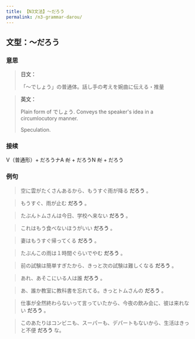 ```yaml
---
title: 【N3文法】〜だろう
permalink: /n3-grammar-darou/
---
```


## 文型：〜だろう

### 意思

> **日文：**
> 
> 「〜でしょう」の普通体。話し手の考えを婉曲に伝える・推量


> **英文：**
> 
> Plain form of でしょう. Conveys the speaker's idea in a circumlocutory manner.
> 
> Speculation.


### 接续

V（普通形）+ だろうナA ~~だ~~ \+ だろうN ~~だ~~ \+ だろう

### 例句

> 空に雲がたくさんあるから、もうすぐ雨が降る **だろう** 。

> もうすぐ、雨が止む **だろう** 。

> たぶんトムさんは今日、学校へ来ない **だろう** 。

> これはもう食べないほうがいい **だろう** 。

> 妻はもうすぐ帰ってくる **だろう** 。

> たぶんこの雨は１時間ぐらいでやむ **だろう** 。

> 前の試験は簡単すぎたから、きっと次の試験は難しくなる **だろう** 。

> あれ、あそこにいる人は誰 **だろう** 。

> あ、誰か教室に教科書を忘れてる。きっとトムさんの **だろう** 。

> 仕事が全然終わらないって言っていたから、今夜の飲み会に、彼は来れない **だろう** 。

> このあたりはコンビニも、スーパーも、デパートもないから、生活はきっと不便 **だろう** な。

